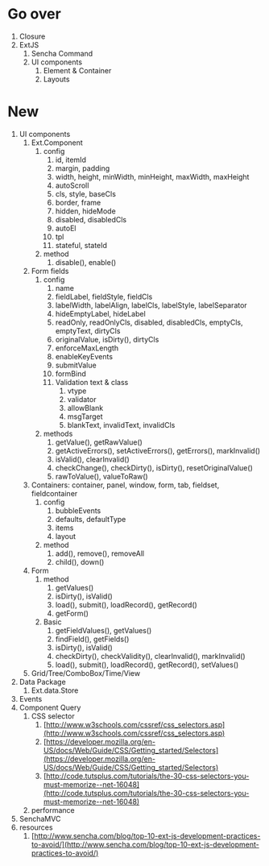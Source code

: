 # Go over
1. Closure
1. ExtJS
    1. Sencha Command
    1. UI components
        1. Element & Container
        1. Layouts
# New
1. UI components
    1. Ext.Component
        1. config
            1. id, itemId
            1. margin, padding
            1. width, height, minWidth, minHeight, maxWidth, maxHeight
            1. autoScroll
            1. cls, style, baseCls
            1. border, frame
            1. hidden, hideMode
            1. disabled, disabledCls
            1. autoEl
            1. tpl
            1. stateful, stateId
        1. method
            1. disable(), enable()
    1. Form fields
        1. config
            1. name
            1. fieldLabel, fieldStyle, fieldCls
            1. labelWidth, labelAlign, labelCls, labelStyle, labelSeparator
            1. hideEmptyLabel, hideLabel
            1. readOnly, readOnlyCls, disabled, disabledCls, emptyCls, emptyText, dirtyCls
            1. originalValue, isDirty(), dirtyCls
            1. enforceMaxLength
            1. enableKeyEvents
            1. submitValue
            1. formBind
            1. Validation text & class
                1. vtype
                1. validator
                1. allowBlank
                1. msgTarget
                1. blankText, invalidText, invalidCls
        1. methods
            1. getValue(), getRawValue()
            1. getActiveErrors(), setActiveErrors(), getErrors(), markInvalid()
            1. isValid(), clearInvalid()
            1. checkChange(), checkDirty(), isDirty(), resetOriginalValue()
            1. rawToValue(), valueToRaw()
    1. Containers: container, panel, window, form, tab, fieldset, fieldcontainer
        1. config
            1. bubbleEvents
            1. defaults, defaultType
            1. items
            1. layout
        1. method
            1. add(), remove(), removeAll
            1. child(), down()
    1. Form
        1. method
            1. getValues()
            1. isDirty(), isValid()
            1. load(), submit(), loadRecord(), getRecord()
            1. getForm()
        1. Basic
            1. getFieldValues(), getValues()
            1. findField(), getFields()
            1. isDirty(), isValid()
            1. checkDirty(), checkValidity(), clearInvalid(), markInvalid()
            1. load(), submit(), loadRecord(), getRecord(), setValues()
    1. Grid/Tree/ComboBox/Time/View
1. Data Package
    1. Ext.data.Store
1. Events
1. Component Query
    1. CSS selector
        1. [http://www.w3schools.com/cssref/css_selectors.asp](http://www.w3schools.com/cssref/css_selectors.asp)
        1. [https://developer.mozilla.org/en-US/docs/Web/Guide/CSS/Getting_started/Selectors](https://developer.mozilla.org/en-US/docs/Web/Guide/CSS/Getting_started/Selectors)
        1. [http://code.tutsplus.com/tutorials/the-30-css-selectors-you-must-memorize--net-16048](http://code.tutsplus.com/tutorials/the-30-css-selectors-you-must-memorize--net-16048)
    1. performance
1. SenchaMVC
1. resources
    1. [http://www.sencha.com/blog/top-10-ext-js-development-practices-to-avoid/](http://www.sencha.com/blog/top-10-ext-js-development-practices-to-avoid/)